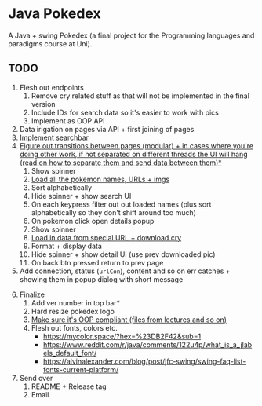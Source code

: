 # Java Pokedex

A Java + swing Pokedex (a final project for the Programming languages and paradigms course at Uni).

## TODO

1. Flesh out endpoints
    1. Remove cry related stuff as that will not be implemented in the final version
    2. Include IDs for search data so it's easier to work with pics
    3. Implement as OOP API
2. Data irigation on pages via API + first joining of pages
3. [Implement searchbar](https://stackoverflow.com/questions/19868287/how-can-i-make-a-search-box-in-java)
4. [Figure out transitions between pages (modular) + in cases where you're doing other work, if not separated on different threads the UI will hang (read on how to separate them and send data between them)\*](https://www.google.com/search?sxsrf=AE3TifO4vN9F8fhqv4dKzkHq6lC2jZsf1A:1749624727079&q=what+is+swing+glass+pane)
	1. Show spinner
	2. [Load all the pokemon names, URLs + imgs](https://pokeapi.co/api/v2/pokemon?limit=100000&offset=0)
	3. Sort alphabetically
	4. Hide spinner + show search UI
	5. On each keypress filter out out loaded names (plus sort alphabetically so they don't shift around too much)
	<!-- -->
	6. On pokemon click open details popup
	7. Show spinner
	8. [Load in data from special URL + download cry](https://pokeapi.co/api/v2/pokemon/1/)
	9. Format + display data
	10. Hide spinner + show detail UI (use prev downloaded pic)
	11. On back btn pressed return to prev page
5. Add connection, status (`urlCon`), content and so on err catches + showing them in popup dialog with short message 
<!-- -->
6. Finalize
    1. Add ver number in top bar\*
	2. Hard resize pokedex logo
	3. [Make sure it's OOP compliant (files from lectures and so on)](https://chatgpt.com/c/684809ed-71cc-8012-af80-2ef2483b0f6f)
	4. Flesh out fonts, colors etc.
		- <https://mycolor.space/?hex=%23DB2F42&sub=1>
		- <https://www.reddit.com/r/java/comments/122u4p/what_is_a_jlabels_default_font/>
		- <https://alvinalexander.com/blog/post/jfc-swing/swing-faq-list-fonts-current-platform/>
7. Send over
	1. README + Release tag
	2. Email
